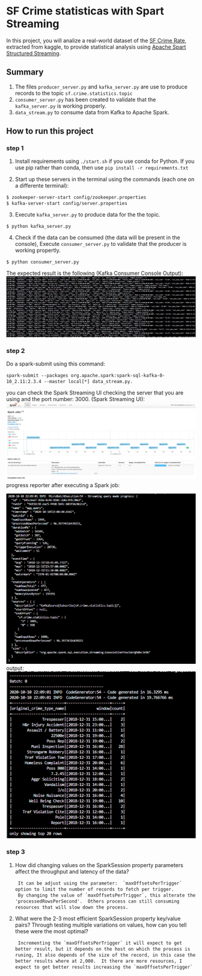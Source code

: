# SF Crime statisticas with Spart Streaming

In this project,  you will analize a real-world dataset of the [SF Crime Rate](https://www.kaggle.com/c/sfcrime), extracted from kaggle, to provide statistical analysis using [Apache Spart Structured Streaming](https://spark.apache.org/docs/latest/structured-streaming-programming-guide.html).

## Summary
1. The files `producer_server.py` and `kafka_server.py` are use to produce records to the topic `sf.crime.statistics.topic`
2. `consumer_server.py` has been created to validate that the `kafka_server.py` is working properly.
3. `data_stream.py` to consume data from Kafka to Apache Spark.

## How to run this project
### step 1
1. Install requirements using `./start.sh` if you use conda for Python. If you use pip rather than conda, then use `pip install -r requirements.txt`

2. Start up these servers in the terminal using the commands (each one on a differente terminal):
```
$ zookeeper-server-start config/zookeeper.properties
$ kafka-server-start config/server.properties
```
3. Execute `kafka_server.py` to produce data for the the topic.
```
$ python kafka_server.py
```
4. Check if the data can be consumed (the data will be present in the console), Execute `consumer_server.py` to validate that the producer is working propertly.
```
$ python consumer_server.py
```
The expected result is the following (Kafka Consumer Console Output):
![kafka-server-console-output.png](./image/kafka-consumer-console-output.PNG)


### step 2
Do a spark-submit using this command:
```
spark-submit --packages org.apache.spark:spark-sql-kafka-0-10_2.11:2.3.4 --master local[*] data_stream.py.
```
you can check the Spark Streaming UI checking the server that you are using and the port number: 3000.
(Spark Streaming UI):
![Spark_streaming_UI.png](./image/Spark_streaming_UI.PNG)
progress reporter after executing a Spark job:

![stream_process.PNG](./image/stream_process.PNG)
output:
![output.PNG](./image/output.PNG)

### step 3

1. How did changing values on the SparkSession property parameters affect the throughput and latency of the data?

        It can be adjust using the parameter:  `maxOffsetsPerTrigger` option to limit the number of records to fetch per trigger.  
        By changing the value of `maxOffsetsPerTrigger`, this alterate the 'processedRowsPerSecond'.  Others process can still consuming resources that will slow down the process.

2. What were the 2-3 most efficient SparkSession property key/value pairs? Through testing multiple variations on values, how can you tell these were the most optimal?

        Incrementing the `maxOffsetsPerTrigger` it will expect to get better result, but it depends on the host on which the process is runing, It also depends of the size of the record, in this case the better results where at 2,000.  It there are more resources, I expect to get better results increasing the `maxOffsetsPerTrigger`


